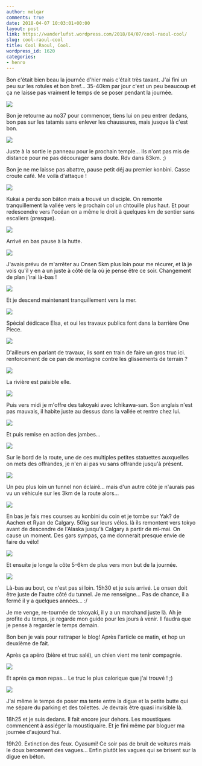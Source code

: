 ```yaml
---
author: melqar
comments: true
date: 2018-04-07 10:03:01+00:00
layout: post
link: https://wanderlufst.wordpress.com/2018/04/07/cool-raoul-cool/
slug: cool-raoul-cool
title: Cool Raoul, Cool.
wordpress_id: 1620
categories:
- henro
---
```


Bon c'était bien beau la journée d'hier mais c'était très taxant. J'ai fini un peu sur les rotules et bon bref... 35-40km par jour c'est un peu beaucoup et ça ne laisse pas vraiment le temps de se poser pendant la journée.

![](https://wanderlufst.files.wordpress.com/2018/04/img_20180402_071657534835392.jpg)

Bon je retourne au no37 pour commencer, tiens lui on peu entrer dedans, bon pas sur les tatamis sans enlever les chaussures, mais jusque là c'est bon.

![](https://wanderlufst.files.wordpress.com/2018/04/img_20180402_071932-4454318.jpg)

Juste à la sortie le panneau pour le prochain temple... Ils n'ont pas mis de distance pour ne pas décourager sans doute. Rdv dans 83km. ;)

Bon je ne me laisse pas abattre, pause petit déj au premier konbini. Casse croute café. Me voilà d'attaque !

![](https://wanderlufst.files.wordpress.com/2018/04/img_20180402_0925381288210045.jpg)

Kukai a perdu son bâton mais a trouvé un disciple. On remonte tranquillement la vallée vers le prochain col un chtouille plus haut. Et pour redescendre vers l'océan on a même le droit à quelques km de sentier sans escaliers (presque).

![](https://wanderlufst.files.wordpress.com/2018/04/img_20180402_093345-1451998737.jpg)

Arrivé en bas pause à la hutte.

![](https://wanderlufst.files.wordpress.com/2018/04/img_20180402_095244-1841095382.jpg)

J'avais prévu de m'arrêter au Onsen 5km plus loin pour me récurer, et là je vois qu'il y en a un juste à côté de la où je pense être ce soir. Changement de plan j'irai là-bas !

![](https://wanderlufst.files.wordpress.com/2018/04/img_20180402_1056061095641119.jpg)

Et je descend maintenant tranquillement vers la mer.

![](https://wanderlufst.files.wordpress.com/2018/04/img_20180402_112935453695487.jpg)

Spécial dédicace Elsa, et oui les travaux publics font dans la barrière One Piece.

![](https://wanderlufst.files.wordpress.com/2018/04/img_20180402_1134311637071338.jpg)

D'ailleurs en parlant de travaux, ils sont en train de faire un gros truc ici. renforcement de ce pan de montagne contre les glissements de terrain ?

![](https://wanderlufst.files.wordpress.com/2018/04/img_20180402_115121-1569300793.jpg)

La rivière est paisible elle.

![](https://wanderlufst.files.wordpress.com/2018/04/img_20180402_122859-963222232.jpg)

Puis vers midi je m'offre des takoyaki avec Ichikawa-san. Son anglais n'est pas mauvais, il habite juste au dessus dans la vallée et rentre chez lui.

![](https://wanderlufst.files.wordpress.com/2018/04/img_20180402_123825-1739577731.jpg)

Et puis remise en action des jambes...

![](https://wanderlufst.files.wordpress.com/2018/04/img_20180402_125441-305907827.jpg)

Sur le bord de la route, une de ces multiples petites statuettes auxquelles on mets des offrandes, je n'en ai pas vu sans offrande jusqu'à présent.

![](https://wanderlufst.files.wordpress.com/2018/04/img_20180402_131652-573240360.jpg)

Un peu plus loin un tunnel non éclairé... mais d'un autre côté je n'aurais pas vu un véhicule sur les 3km de la route alors...

![](https://wanderlufst.files.wordpress.com/2018/04/img_20180402_1351371546603147.jpg)

En bas je fais mes courses au konbini du coin et je tombe sur Yak? de Aachen et Ryan de Calgary. 50kg sur leurs vélos. là ils remontent vers tokyo avant de descendre de l'Alaska jusqu'à Calgary à partir de mi-mai. On cause un moment. Des gars sympas, ça me donnerait presque envie de faire du vélo!

![](https://wanderlufst.files.wordpress.com/2018/04/img_20180402_142743-1381304175.jpg)

Et ensuite je longe la côte 5-6km de plus vers mon but de la journée.

![](https://wanderlufst.files.wordpress.com/2018/04/img_20180402_144405588217061.jpg)

Là-bas au bout, ce n'est pas si loin. 15h30 et je suis arrivé. Le onsen doit être juste de l'autre côté du tunnel. Je me renseigne... Pas de chance, il a fermé il y a quelques années... :/

Je me venge, re-tournée de takoyaki, il y a un marchand juste là. Ah je profite du temps, je regarde mon guide pour les jours à venir. Il faudra que je pense à regarder le temps demain.

Bon ben je vais pour rattraper le blog! Après l'article ce matin, et hop un deuxième de fait.

Après ça apéro (bière et truc salé), un chien vient me tenir compagnie.

![](https://wanderlufst.files.wordpress.com/2018/04/img_20180402_175312-1706520594.jpg)

Et après ça mon repas... Le truc le plus calorique que j'ai trouvé ! ;)

![](https://wanderlufst.files.wordpress.com/2018/04/img_20180402_182552-1779685143.jpg)

J'ai même le temps de poser ma tente entre la digue et la petite butte qui me sépare du parking et des toilettes. Je devrais être quasi invisible là.

18h25 et je suis dedans. Il fait encore jour dehors. Les moustiques commencent à assiéger la moustiquaire. Et je fini même par bloguer ma journée d'aujourd'hui.

19h20. Extinction des feux. Oyasumi! Ce soir pas de bruit de voitures mais le doux bercement des vagues... Enfin plutôt les vagues qui se brisent sur la digue en béton.
